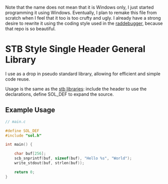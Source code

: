 Note that the name does not mean that it is Windows only, I just started programming it using Windows.
Eventually, I plan to remake this file from scratch when I feel that it too is too crufty and ugly. I already
have a strong desire to rewrite it using the coding style used in the [raddebugger](https://github.com/EpicGamesExt/raddebugger), because that repo is so beautiful.

# STB Style Single Header General Library

I use as a drop in pseudo standard library, allowing for efficient and simple code reuse.

Usage is the same as the [stb libraries](https://github.com/nothings/stb): include the header to use the declarations, define SOL_DEF to expand the source.

## Example Usage

```C
// main.c

#define SOL_DEF
#include "sol.h"

int main() {

    char buf[256];
    scb_snprintf(buf, sizeof(buf), "Hello %s", "World");
    write_stdout(buf, strlen(buf));

    return 0;
}
```
